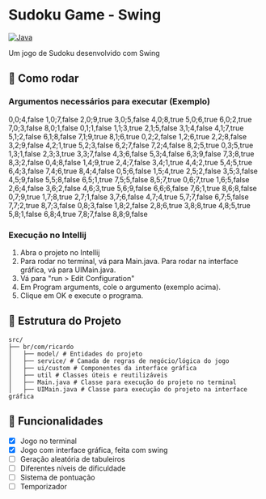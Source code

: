 # Sudoku Game - Swing

[![Java](https://img.shields.io/badge/Java-21-blue.svg)](https://openjdk.org/projects/jdk/21/)

Um jogo de Sudoku desenvolvido com Swing

## 🚀 Como rodar

### Argumentos necessários para executar (Exemplo)
0,0;4,false 1,0;7,false 2,0;9,true 3,0;5,false 4,0;8,true 5,0;6,true 6,0;2,true 7,0;3,false 8,0;1,false 0,1;1,false 1,1;3,true 2,1;5,false 3,1;4,false 4,1;7,true 5,1;2,false 6,1;8,false 7,1;9,true 8,1;6,true 0,2;2,false 1,2;6,true 2,2;8,false 3,2;9,false 4,2;1,true 5,2;3,false 6,2;7,false 7,2;4,false 8,2;5,true 0,3;5,true 1,3;1,false 2,3;3,true 3,3;7,false 4,3;6,false 5,3;4,false 6,3;9,false 7,3;8,true 8,3;2,false 0,4;8,false 1,4;9,true 2,4;7,false 3,4;1,true 4,4;2,true 5,4;5,true 6,4;3,false 7,4;6,true 8,4;4,false 0,5;6,false 1,5;4,true 2,5;2,false 3,5;3,false 4,5;9,false 5,5;8,false 6,5;1,true 7,5;5,false 8,5;7,true 0,6;7,true 1,6;5,false 2,6;4,false 3,6;2,false 4,6;3,true 5,6;9,false 6,6;6,false 7,6;1,true 8,6;8,false 0,7;9,true 1,7;8,true 2,7;1,false 3,7;6,false 4,7;4,true 5,7;7,false 6,7;5,false 7,7;2,true 8,7;3,false 0,8;3,false 1,8;2,false 2,8;6,true 3,8;8,true 4,8;5,true 5,8;1,false 6,8;4,true 7,8;7,false 8,8;9,false

### Execução no Intellij
1. Abra o projeto no Intellij
2. Para rodar no terminal, vá para Main.java. Para rodar na interface gráfica, vá para UIMain.java.
3. Vá para "run > Edit Configuration"
4. Em Program arguments, cole o argumento (exemplo acima).
5. Clique em OK e execute o programa.

## 📁 Estrutura do Projeto

```
src/
├── br/com/ricardo
│   ├── model/ # Entidades do projeto
│   ├── service/ # Camada de regras de negócio/lógica do jogo
│   ├── ui/custom # Componentes da interface gráfica
│   ├── util # Classes úteis e reutilizáveis
│   ├── Main.java # Classe para execução do projeto no terminal
│   ├── UIMain.java # Classe para execução do projeto na interface gráfica
```

## 🎯 Funcionalidades

- [x] Jogo no terminal
- [x] Jogo com interface gráfica, feita com swing
- [ ] Geração aleatória de tabuleiros
- [ ] Diferentes níveis de dificuldade
- [ ] Sistema de pontuação
- [ ] Temporizador